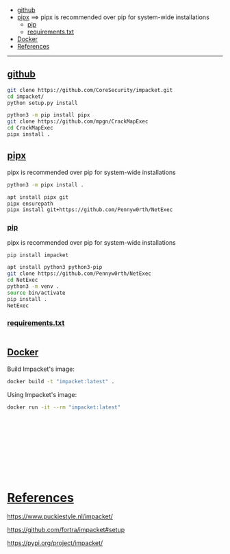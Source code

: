 - [github](#github)
- [pipx](#pipx)     ==> pipx is recommended over pip for system-wide installations
    - [pip](#pip)
    - [requirements.txt](#requirementstxt)
- [Docker](#docker)
- [References](#references)

-------------------------------------------

## [github](#github-1)
```sh
git clone https://github.com/CoreSecurity/impacket.git
cd impacket/
python setup.py install
```

```sh
python3 -m pip install pipx
git clone https://github.com/mpgn/CrackMapExec
cd CrackMapExec
pipx install .
```

## [pipx](#pipx-1)
pipx is recommended over pip for system-wide installations
```sh
python3 -m pipx install .
```

```sh
apt install pipx git
pipx ensurepath
pipx install git+https://github.com/Pennyw0rth/NetExec
```

### [pip](#pip-1)
pipx is recommended over pip for system-wide installations
```sh
pip install impacket
```

```sh
apt install python3 python3-pip
git clone https://github.com/Pennyw0rth/NetExec
cd NetExec
python3 -m venv .
source bin/activate
pip install .
NetExec
```

### [requirements.txt](#requirementstxt)
```sh

```

## [Docker](#docker-1)
Build Impacket's image:
```sh
docker build -t "impacket:latest" .
```

Using Impacket's image:
```sh
docker run -it --rm "impacket:latest"
```

## 

## 
```sh

```

## 
```sh

```

## 
```sh

```

## 
```sh

```

## 
```sh

```

# [References](#references-1)

https://www.puckiestyle.nl/impacket/

https://github.com/fortra/impacket#setup

https://pypi.org/project/impacket/
